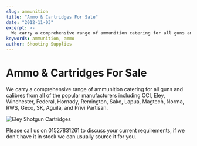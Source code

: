 ```yaml
---
slug: ammunition
title: "Ammo & Cartridges For Sale"
date: "2012-11-03"
excerpt: >-
  We carry a comprehensive range of ammunition catering for all guns and calibres.
keywords: ammunition, ammo
author: Shooting Supplies
---
```


# **Ammo & Cartridges For Sale**

We carry a comprehensive range of ammunition catering for all guns and calibres from all of the popular manufacturers including CCI, Eley, Winchester, Federal, Hornady, Remington, Sako, Lapua, Magtech, Norma, RWS, Geco, SK, Aguila, and Privi Partisan.

![Eley Shotgun Cartridges](https://res.cloudinary.com/shooting-supplies/image/upload/v1573565467/ammo/Eley-VIP-Game-1_jq69im_uw1gyp.jpg)

Please call us on 01527831261 to discuss your current requirements, if we don't have it in stock we can usually source it for you.
